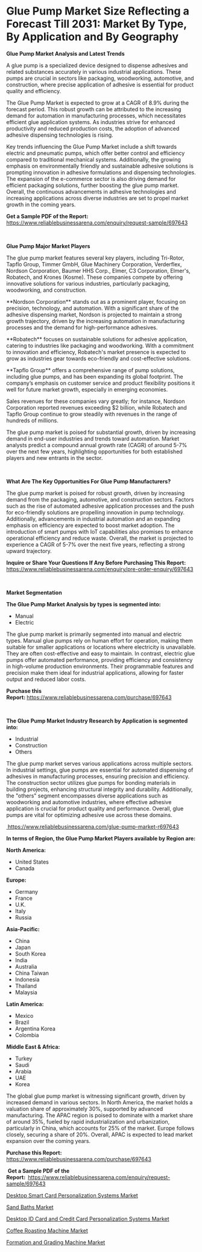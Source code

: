 <p><h1>Glue Pump Market Size Reflecting a Forecast Till 2031: Market By Type, By Application and By Geography</h1></p><p><strong>Glue Pump Market Analysis and Latest Trends</strong></p>
<p><p>A glue pump is a specialized device designed to dispense adhesives and related substances accurately in various industrial applications. These pumps are crucial in sectors like packaging, woodworking, automotive, and construction, where precise application of adhesive is essential for product quality and efficiency.</p><p>The Glue Pump Market is expected to grow at a CAGR of 8.9% during the forecast period. This robust growth can be attributed to the increasing demand for automation in manufacturing processes, which necessitates efficient glue application systems. As industries strive for enhanced productivity and reduced production costs, the adoption of advanced adhesive dispensing technologies is rising.</p><p>Key trends influencing the Glue Pump Market include a shift towards electric and pneumatic pumps, which offer better control and efficiency compared to traditional mechanical systems. Additionally, the growing emphasis on environmentally friendly and sustainable adhesive solutions is prompting innovation in adhesive formulations and dispensing technologies. The expansion of the e-commerce sector is also driving demand for efficient packaging solutions, further boosting the glue pump market. Overall, the continuous advancements in adhesive technologies and increasing applications across diverse industries are set to propel market growth in the coming years.</p></p>
<p><strong>Get a Sample PDF of the Report:&nbsp;</strong> <a href="https://www.reliablebusinessarena.com/enquiry/request-sample/697643?utm_campaign=1174&utm_medium=2&utm_source=Github&utm_content=ia&utm_term=03102024&utm_id=glue-pump">https://www.reliablebusinessarena.com/enquiry/request-sample/697643</a></p>
<p>&nbsp;</p>
<p><strong>Glue Pump Major Market Players</strong></p>
<p><p>The glue pump market features several key players, including Tri-Rotor, Tapflo Group, Timmer GmbH, Glue Machinery Corporation, Verderflex, Nordson Corporation, Baumer HHS Corp., Elmer, C3 Corporation, Elmer's, Robatech, and Krones (Kosme). These companies compete by offering innovative solutions for various industries, particularly packaging, woodworking, and construction.</p><p>**Nordson Corporation** stands out as a prominent player, focusing on precision, technology, and automation. With a significant share of the adhesive dispensing market, Nordson is projected to maintain a strong growth trajectory, driven by the increasing automation in manufacturing processes and the demand for high-performance adhesives.</p><p>**Robatech** focuses on sustainable solutions for adhesive application, catering to industries like packaging and woodworking. With a commitment to innovation and efficiency, Robatech's market presence is expected to grow as industries gear towards eco-friendly and cost-effective solutions.</p><p>**Tapflo Group** offers a comprehensive range of pump solutions, including glue pumps, and has been expanding its global footprint. The company’s emphasis on customer service and product flexibility positions it well for future market growth, especially in emerging economies.</p><p>Sales revenues for these companies vary greatly; for instance, Nordson Corporation reported revenues exceeding $2 billion, while Robatech and Tapflo Group continue to grow steadily with revenues in the range of hundreds of millions. </p><p>The glue pump market is poised for substantial growth, driven by increasing demand in end-user industries and trends toward automation. Market analysts predict a compound annual growth rate (CAGR) of around 5-7% over the next few years, highlighting opportunities for both established players and new entrants in the sector.</p></p>
<p>&nbsp;</p>
<p><strong>What Are The Key Opportunities For Glue Pump Manufacturers?</strong></p>
<p><p>The glue pump market is poised for robust growth, driven by increasing demand from the packaging, automotive, and construction sectors. Factors such as the rise of automated adhesive application processes and the push for eco-friendly solutions are propelling innovation in pump technology. Additionally, advancements in industrial automation and an expanding emphasis on efficiency are expected to boost market adoption. The introduction of smart pumps with IoT capabilities also promises to enhance operational efficiency and reduce waste. Overall, the market is projected to experience a CAGR of 5-7% over the next five years, reflecting a strong upward trajectory.</p></p>
<p><strong>Inquire or Share Your Questions If Any Before Purchasing This Report:</strong> <a href="https://www.reliablebusinessarena.com/enquiry/pre-order-enquiry/697643?utm_campaign=1174&utm_medium=2&utm_source=Github&utm_content=ia&utm_term=03102024&utm_id=glue-pump">https://www.reliablebusinessarena.com/enquiry/pre-order-enquiry/697643</a></p>
<p>&nbsp;</p>
<p><strong>Market Segmentation</strong></p>
<p><strong>The Glue Pump Market Analysis by types is segmented into:</strong></p>
<p><ul><li>Manual</li><li>Electric</li></ul></p>
<p><p>The glue pump market is primarily segmented into manual and electric types. Manual glue pumps rely on human effort for operation, making them suitable for smaller applications or locations where electricity is unavailable. They are often cost-effective and easy to maintain. In contrast, electric glue pumps offer automated performance, providing efficiency and consistency in high-volume production environments. Their programmable features and precision make them ideal for industrial applications, allowing for faster output and reduced labor costs.</p></p>
<p><strong>Purchase this Report:&nbsp;</strong><a href="https://www.reliablebusinessarena.com/purchase/697643?utm_campaign=1174&utm_medium=2&utm_source=Github&utm_content=ia&utm_term=03102024&utm_id=glue-pump">https://www.reliablebusinessarena.com/purchase/697643</a></p>
<p>&nbsp;</p>
<p><strong>The Glue Pump Market Industry Research by Application is segmented into:</strong></p>
<p><ul><li>Industrial</li><li>Construction</li><li>Others</li></ul></p>
<p><p>The glue pump market serves various applications across multiple sectors. In industrial settings, glue pumps are essential for automated dispensing of adhesives in manufacturing processes, ensuring precision and efficiency. The construction sector utilizes glue pumps for bonding materials in building projects, enhancing structural integrity and durability. Additionally, the "others" segment encompasses diverse applications such as woodworking and automotive industries, where effective adhesive application is crucial for product quality and performance. Overall, glue pumps are vital for optimizing adhesive use across these domains.</p></p>
<p><a href="https://www.reliablebusinessarena.com/glue-pump-market-r697643?utm_campaign=1174&utm_medium=2&utm_source=Github&utm_content=ia&utm_term=03102024&utm_id=glue-pump">&nbsp;https://www.reliablebusinessarena.com/glue-pump-market-r697643</a></p>
<p><strong>In terms of Region, the Glue Pump Market Players available by Region are:</strong></p>
<p>
    <p> <strong> North America: </strong>
        <ul>
            <li>United States</li>
            <li>Canada</li>
        </ul>
        </p> 
    <p> <strong> Europe: </strong>
        <ul>
            <li>Germany</li>
            <li>France</li>
            <li>U.K.</li>
            <li>Italy</li>
            <li>Russia</li>
        </ul>
        </p> 
    <p> <strong> Asia-Pacific: </strong>
        <ul>
            <li>China</li>
            <li>Japan</li>
            <li>South Korea</li>
            <li>India</li>
            <li>Australia</li>
            <li>China Taiwan</li>
            <li>Indonesia</li>
            <li>Thailand</li>
            <li>Malaysia</li>
        </ul>
        </p> 
    <p> <strong> Latin America: </strong>
        <ul>
            <li>Mexico</li>
            <li>Brazil</li>
            <li>Argentina Korea</li>
            <li>Colombia</li>
        </ul>
        </p> 
    <p> <strong> Middle East & Africa: </strong>
        <ul>
            <li>Turkey</li>
            <li>Saudi</li>
            <li>Arabia</li>
            <li>UAE</li>
            <li>Korea</li>
        </ul>
    </p>
    </p>
<p><p>The global glue pump market is witnessing significant growth, driven by increased demand in various sectors. In North America, the market holds a valuation share of approximately 30%, supported by advanced manufacturing. The APAC region is poised to dominate with a market share of around 35%, fueled by rapid industrialization and urbanization, particularly in China, which accounts for 25% of the market. Europe follows closely, securing a share of 20%. Overall, APAC is expected to lead market expansion over the coming years.</p></p>
<p><strong>Purchase this Report: </strong><a href="https://www.reliablebusinessarena.com/purchase/697643?utm_campaign=1174&utm_medium=2&utm_source=Github&utm_content=ia&utm_term=03102024&utm_id=glue-pump">https://www.reliablebusinessarena.com/purchase/697643</a></p>
<p>&nbsp;<strong>Get a Sample PDF of the Report:&nbsp;&nbsp;</strong><a href="https://www.reliablebusinessarena.com/enquiry/request-sample/697643?utm_campaign=1174&utm_medium=2&utm_source=Github&utm_content=ia&utm_term=03102024&utm_id=glue-pump">https://www.reliablebusinessarena.com/enquiry/request-sample/697643</a></p>
<p><strong></strong></p>
<p><p><a href="https://issuu.com/reportprime-2/docs/desktop-smart-card-personalization-_169988c22f793d?utm_campaign=1174&utm_medium=2&utm_source=Github&utm_content=ia&utm_term=03102024&utm_id=glue-pump">Desktop Smart Card Personalization Systems Market</a></p><p><a href="https://www.linkedin.com/pulse/sand-baths-market-global-share-ranking-overall-sales-2il1c?trackingId=UBkWcP8PTjirED7NwCh0AA%3D%3D&utm_campaign=1174&utm_medium=2&utm_source=Github&utm_content=ia&utm_term=03102024&utm_id=glue-pump">Sand Baths Market</a></p><p><a href="https://issuu.com/reportprime-2/docs/desktop-id-card-and-credit-card-per_00727b57005a34?utm_campaign=1174&utm_medium=2&utm_source=Github&utm_content=ia&utm_term=03102024&utm_id=glue-pump">Desktop ID Card and Credit Card Personalization Systems Market</a></p><p><a href="https://www.linkedin.com/pulse/strategic-market-insights-global-coffee-roasting-machine-mtwoc?trackingId=FkvOpTqkSpGSx4%2F3sKzYxw%3D%3D&utm_campaign=1174&utm_medium=2&utm_source=Github&utm_content=ia&utm_term=03102024&utm_id=glue-pump">Coffee Roasting Machine Market</a></p><p><a href="https://github.com/prosalinda88/Market-Research-Report-List-6/blob/main/formation-and-grading-machine-market.md?utm_campaign=1174&utm_medium=2&utm_source=Github&utm_content=ia&utm_term=03102024&utm_id=glue-pump">Formation and Grading Machine Market</a></p></p>